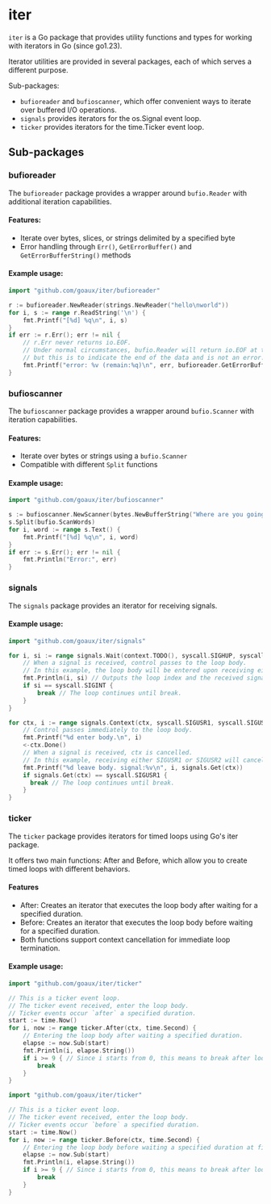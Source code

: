 # iter

`iter` is a Go package that provides utility functions and types for working with iterators in Go (since go1.23).

Iterator utilities are provided in several packages, each of which serves a different purpose.

Sub-packages:

- `bufioreader` and `bufioscanner`, which offer convenient ways to iterate over buffered I/O operations.
- `signals` provides iterators for the os.Signal event loop.
- `ticker` provides iterators for the time.Ticker event loop.

## Sub-packages

### bufioreader

The `bufioreader` package provides a wrapper around `bufio.Reader` with additional iteration capabilities.

#### Features:
- Iterate over bytes, slices, or strings delimited by a specified byte
- Error handling through `Err()`, `GetErrorBuffer()` and `GetErrorBufferString()` methods

#### Example usage:

```go
import "github.com/goaux/iter/bufioreader"

r := bufioreader.NewReader(strings.NewReader("hello\nworld"))
for i, s := range r.ReadString('\n') {
    fmt.Printf("[%d] %q\n", i, s)
}
if err := r.Err(); err != nil {
    // r.Err never returns io.EOF.
    // Under normal circumstances, bufio.Reader will return io.EOF at the end,
    // but this is to indicate the end of the data and is not an error.
    fmt.Printf("error: %v (remain:%q)\n", err, bufioreader.GetErrorBufferString(err))
}
```

### bufioscanner

The `bufioscanner` package provides a wrapper around `bufio.Scanner` with iteration capabilities.

#### Features:
- Iterate over bytes or strings using a `bufio.Scanner`
- Compatible with different `Split` functions

#### Example usage:

```go
import "github.com/goaux/iter/bufioscanner"

s := bufioscanner.NewScanner(bytes.NewBufferString("Where are you going\nfor your next vacation?"))
s.Split(bufio.ScanWords)
for i, word := range s.Text() {
    fmt.Printf("[%d] %q\n", i, word)
}
if err := s.Err(); err != nil {
    fmt.Println("Error:", err)
}
```

### signals

The `signals` package provides an iterator for receiving signals.

#### Example usage:

```go
import "github.com/goaux/iter/signals"

for i, si := range signals.Wait(context.TODO(), syscall.SIGHUP, syscall.SIGINT) {
    // When a signal is received, control passes to the loop body.
    // In this example, the loop body will be entered upon receiving either a SIGHUP or a SIGINT.
    fmt.Println(i, si) // Outputs the loop index and the received signal.
    if si == syscall.SIGINT {
        break // The loop continues until break.
    }
}

for ctx, i := range signals.Context(ctx, syscall.SIGUSR1, syscall.SIGUSR2) {
    // Control passes immediately to the loop body.
    fmt.Printf("%d enter body.\n", i)
    <-ctx.Done()
    // When a signal is received, ctx is cancelled.
    // In this example, receiving either SIGUSR1 or SIGUSR2 will cancel the context.
    fmt.Printf("%d leave body. signal:%v\n", i, signals.Get(ctx))
    if signals.Get(ctx) == syscall.SIGUSR1 {
      break // The loop continues until break.
    }
}
```

### ticker

The `ticker` package provides iterators for timed loops using Go's iter package.

It offers two main functions: After and Before, which allow you to create
timed loops with different behaviors.

#### Features

- After: Creates an iterator that executes the loop body after waiting for a specified duration.
- Before: Creates an iterator that executes the loop body before waiting for a specified duration.
- Both functions support context cancellation for immediate loop termination.

#### Example usage:

```go
import "github.com/goaux/iter/ticker"

// This is a ticker event loop.
// The ticker event received, enter the loop body.
// Ticker events occur `after` a specified duration.
start := time.Now()
for i, now := range ticker.After(ctx, time.Second) {
    // Entering the loop body after waiting a specified duration.
    elapse := now.Sub(start)
    fmt.Println(i, elapse.String())
    if i >= 9 { // Since i starts from 0, this means to break after looping 10 times.
        break
    }
}
```

```go
import "github.com/goaux/iter/ticker"

// This is a ticker event loop.
// The ticker event received, enter the loop body.
// Ticker events occur `before` a specified duration.
start := time.Now()
for i, now := range ticker.Before(ctx, time.Second) {
    // Entering the loop body before waiting a specified duration at first.
    elapse := now.Sub(start)
    fmt.Println(i, elapse.String())
    if i >= 9 { // Since i starts from 0, this means to break after looping 10 times.
        break
    }
}
```